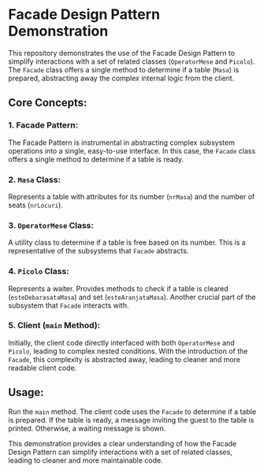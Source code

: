 # Facade Design Pattern Demonstration

This repository demonstrates the use of the Facade Design Pattern to simplify interactions with a set of related classes (`OperatorMese` and `Picolo`). The `Facade` class offers a single method to determine if a table (`Masa`) is prepared, abstracting away the complex internal logic from the client.

## Core Concepts:

### 1. **Facade Pattern**:
The Facade Pattern is instrumental in abstracting complex subsystem operations into a single, easy-to-use interface. In this case, the `Facade` class offers a single method to determine if a table is ready.

### 2. **`Masa` Class**:
Represents a table with attributes for its number (`nrMasa`) and the number of seats (`nrLocuri`).

### 3. **`OperatorMese` Class**:
A utility class to determine if a table is free based on its number. This is a representative of the subsystems that `Facade` abstracts.

### 4. **`Picolo` Class**:
Represents a waiter. Provides methods to check if a table is cleared (`esteDebarasataMasa`) and set (`esteAranjataMasa`). Another crucial part of the subsystem that `Facade` interacts with.

### 5. **Client (`main` Method)**:
Initially, the client code directly interfaced with both `OperatorMese` and `Picolo`, leading to complex nested conditions. With the introduction of the `Facade`, this complexity is abstracted away, leading to cleaner and more readable client code.

## Usage:

Run the `main` method. The client code uses the `Facade` to determine if a table is prepared. If the table is ready, a message inviting the guest to the table is printed. Otherwise, a waiting message is shown.

This demonstration provides a clear understanding of how the Facade Design Pattern can simplify interactions with a set of related classes, leading to cleaner and more maintainable code.
